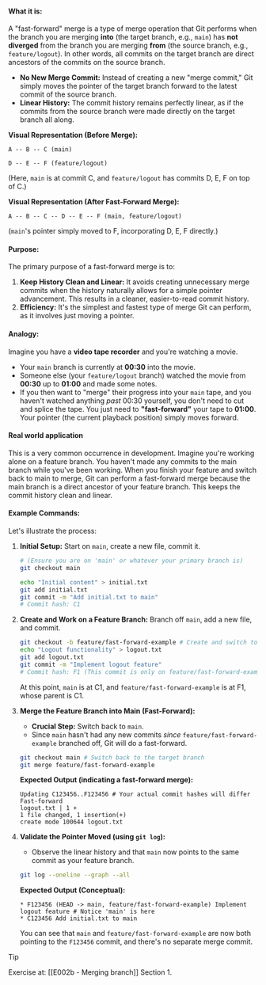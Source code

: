 #### **What it is**:

A "fast-forward" merge is a type of merge operation that Git performs when the branch you are merging **into** (the target branch, e.g., `main`) has **not diverged** from the branch you are merging **from** (the source branch, e.g., `feature/logout`). In other words, all commits on the target branch are direct ancestors of the commits on the source branch.

* **No New Merge Commit:** Instead of creating a new "merge commit," Git simply moves the pointer of the target branch forward to the latest commit of the source branch.
* **Linear History:** The commit history remains perfectly linear, as if the commits from the source branch were made directly on the target branch all along.

**Visual Representation (Before Merge):**

```
A -- B -- C (main)

D -- E -- F (feature/logout)
```
(Here, `main` is at commit C, and `feature/logout` has commits D, E, F on top of C.)

**Visual Representation (After Fast-Forward Merge):**

```
A -- B -- C -- D -- E -- F (main, feature/logout)
```
(`main`'s pointer simply moved to F, incorporating D, E, F directly.)

#### **Purpose:**

The primary purpose of a fast-forward merge is to:

1.  **Keep History Clean and Linear:** It avoids creating unnecessary merge commits when the history naturally allows for a simple pointer advancement. This results in a cleaner, easier-to-read commit history.
2.  **Efficiency:** It's the simplest and fastest type of merge Git can perform, as it involves just moving a pointer.

#### **Analogy:**

Imagine you have a **video tape recorder** and you're watching a movie.

* Your `main` branch is currently at **00:30** into the movie.
* Someone else (your `feature/logout` branch) watched the movie from **00:30** up to **01:00** and made some notes.
* If you then want to "merge" their progress into your `main` tape, and you haven't watched anything *past* 00:30 yourself, you don't need to cut and splice the tape. You just need to **"fast-forward"** your tape to **01:00**. Your pointer (the current playback position) simply moves forward.

#### **Real world application** 

This is a very common occurrence in development. Imagine you're working alone on a feature branch. You haven't made any commits to the main branch while you've been working. When you finish your feature and switch back to main to merge, Git can perform a fast-forward merge because the main branch is a direct ancestor of your feature branch. This keeps the commit history clean and linear.
#### **Example Commands:**

Let's illustrate the process:

1.  **Initial Setup:** Start on `main`, create a new file, commit it.
    ```bash
    # (Ensure you are on 'main' or whatever your primary branch is)
    git checkout main

    echo "Initial content" > initial.txt
    git add initial.txt
    git commit -m "Add initial.txt to main"
    # Commit hash: C1
    ```

2.  **Create and Work on a Feature Branch:** Branch off `main`, add a new file, and commit.
    ```bash
    git checkout -b feature/fast-forward-example # Create and switch to new branch
    echo "Logout functionality" > logout.txt
    git add logout.txt
    git commit -m "Implement logout feature"
    # Commit hash: F1 (This commit is only on feature/fast-forward-example for now)
    ```
    At this point, `main` is at C1, and `feature/fast-forward-example` is at F1, whose parent is C1.

3.  **Merge the Feature Branch into Main (Fast-Forward):**
    * **Crucial Step:** Switch back to `main`.
    * Since `main` hasn't had any new commits *since* `feature/fast-forward-example` branched off, Git will do a fast-forward.
    ```bash
    git checkout main # Switch back to the target branch
    git merge feature/fast-forward-example
    ```

    **Expected Output (indicating a fast-forward merge):**
    ```
    Updating C123456..F123456 # Your actual commit hashes will differ
    Fast-forward
    logout.txt | 1 +
    1 file changed, 1 insertion(+)
    create mode 100644 logout.txt
    ```

4.  **Validate the Pointer Moved (using `git log`):**
    * Observe the linear history and that `main` now points to the same commit as your feature branch.
    ```bash
    git log --oneline --graph --all
    ```

    **Expected Output (Conceptual):**
    ```
    * F123456 (HEAD -> main, feature/fast-forward-example) Implement logout feature # Notice 'main' is here
    * C123456 Add initial.txt to main
    ```
    You can see that `main` and `feature/fast-forward-example` are now both pointing to the `F123456` commit, and there's no separate merge commit.

> [!tip]
> Exercise at: [[E002b - Merging branch]] Section 1.